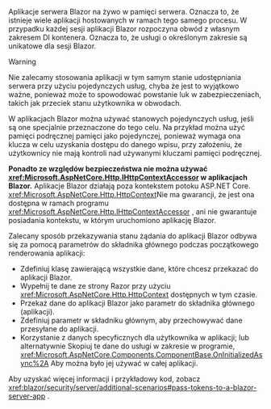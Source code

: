 Aplikacje serwera Blazor na żywo w pamięci serwera. Oznacza to, że istnieje wiele aplikacji hostowanych w ramach tego samego procesu. W przypadku każdej sesji aplikacji Blazor rozpoczyna obwód z własnym zakresem DI kontenera. Oznacza to, że usługi o określonym zakresie są unikatowe dla sesji Blazor.

> [!WARNING]
> Nie zalecamy stosowania aplikacji w tym samym stanie udostępniania serwera przy użyciu pojedynczych usług, chyba że jest to wyjątkowo ważne, ponieważ może to spowodować powstanie luk w zabezpieczeniach, takich jak przeciek stanu użytkownika w obwodach.

W aplikacjach Blazor można używać stanowych pojedynczych usług, jeśli są one specjalnie przeznaczone do tego celu. Na przykład można użyć pamięci podręcznej pamięci jako pojedynczej, ponieważ wymaga ona klucza w celu uzyskania dostępu do danego wpisu, przy założeniu, że użytkownicy nie mają kontroli nad używanymi kluczami pamięci podręcznej.

**Ponadto ze względów bezpieczeństwa nie można używać <xref:Microsoft.AspNetCore.Http.IHttpContextAccessor> w aplikacjach Blazor.** Aplikacje Blazor działają poza kontekstem potoku ASP.NET Core. <xref:Microsoft.AspNetCore.Http.HttpContext>Nie ma gwarancji, że jest ona dostępna w ramach programu <xref:Microsoft.AspNetCore.Http.IHttpContextAccessor> , ani nie gwarantuje posiadania kontekstu, w którym uruchomiono aplikację Blazor.

Zalecany sposób przekazywania stanu żądania do aplikacji Blazor odbywa się za pomocą parametrów do składnika głównego podczas początkowego renderowania aplikacji:

* Zdefiniuj klasę zawierającą wszystkie dane, które chcesz przekazać do aplikacji Blazor.
* Wypełnij te dane ze strony Razor przy użyciu <xref:Microsoft.AspNetCore.Http.HttpContext> dostępnych w tym czasie.
* Przekaż dane do aplikacji Blazor jako parametr do składnika głównego (aplikacji).
* Zdefiniuj parametr w składniku głównym, aby przechowywać dane przesyłane do aplikacji.
* Korzystanie z danych specyficznych dla użytkownika w aplikacji; lub alternatywnie Skopiuj te dane do usługi w zakresie w programie, <xref:Microsoft.AspNetCore.Components.ComponentBase.OnInitializedAsync%2A> Aby można było jej używać w całej aplikacji.

Aby uzyskać więcej informacji i przykładowy kod, zobacz <xref:blazor/security/server/additional-scenarios#pass-tokens-to-a-blazor-server-app> .
